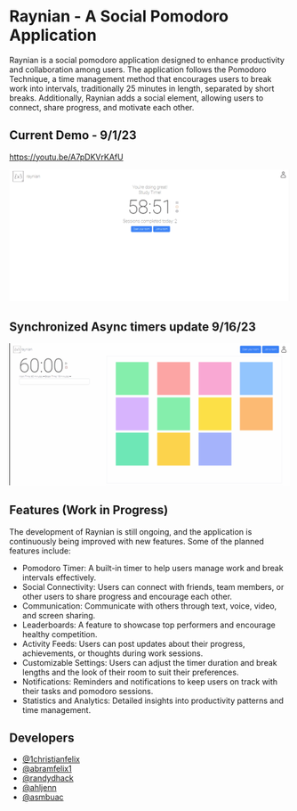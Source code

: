# Raynian - A Social Pomodoro Application

Raynian is a social pomodoro application designed to enhance productivity and collaboration among users. The application follows the Pomodoro Technique, a time management method that encourages users to break work into intervals, traditionally 25 minutes in length, separated by short breaks. Additionally, Raynian adds a social element, allowing users to connect, share progress, and motivate each other.

## Current Demo - 9/1/23

https://youtu.be/A7pDKVrKAfU

![ChatRoom Feature](media/8-13%20%20chat%20room%20connection.gif)

## Synchronized Async timers update 9/16/23

![Async chat synchronization + dashboard restructured](media/9-16-update.gif)

## Features (Work in Progress)

The development of Raynian is still ongoing, and the application is continuously being improved with new features. Some of the planned features include:

- Pomodoro Timer: A built-in timer to help users manage work and break intervals effectively.
- Social Connectivity: Users can connect with friends, team members, or other users to share progress and encourage each other.
- Communication: Communicate with others through text, voice, video, and screen sharing.
- Leaderboards: A feature to showcase top performers and encourage healthy competition.
- Activity Feeds: Users can post updates about their progress, achievements, or thoughts during work sessions.
- Customizable Settings: Users can adjust the timer duration and break lengths and the look of their room to suit their preferences.
- Notifications: Reminders and notifications to keep users on track with their tasks and pomodoro sessions.
- Statistics and Analytics: Detailed insights into productivity patterns and time management.

## Developers

- [@1christianfelix](https://github.com/1christianfelix)
- [@abramfelix1](https://github.com/abramfelix1)
- [@randydhack](https://github.com/randydhack)
- [@ahljenn](https://github.com/ahljenn)
- [@asmbuac](https://github.com/asmbuac)
